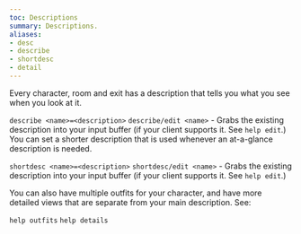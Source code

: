 ```yaml
---
toc: Descriptions
summary: Descriptions.
aliases:
- desc
- describe
- shortdesc
- detail
---
```

Every character, room and exit has a description that tells you what you see when you look at it.

`describe <name>=<description>`
`describe/edit <name>` - Grabs the existing description into your input 
       buffer (if your client supports it.  See `help edit`.)
 You can set a shorter description that is used whenever an at-a-glance description is needed.

`shortdesc <name>=<description>`
`shortdesc/edit <name>` - Grabs the existing description into your input 
       buffer (if your client supports it.  See `help edit`.)

You can also have multiple outfits for your character, and have more detailed views that are separate from your main description.  See:

`help outfits`
`help details`